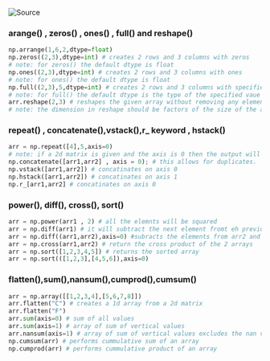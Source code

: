 ![Source](https://youtu.be/DZiJGALRfJQ?list=PLc20sA5NNOvozFyzAoKqc-_qLluA-IeYd)

### arange() , zeros() , ones() , full() and reshape()
```python
np.arrange(1,6,2,dtype=float)
np.zeros((2,3),dtype=int) # creates 2 rows and 3 columns with zeros
# note: for zeros() the default dtype is float
np.ones((2,3),dtype=int) # creates 2 rows and 3 columns with ones
# note: for ones() the default dtype is float
np.full((2,3),5,dtype=int) # creates 2 rows and 3 columns with specified value
# note: for full() the default dtype is the type of the specified vaue
arr.reshape(2,3) # reshapes the given array without removing any elements
# note: the dimension in reshape should be factors of the size of the array.
```

### repeat() , concatenate(),vstack(),r_ keyword , hstack()
```python
arr = np.repeat([4],5,axis=0)
# note: if a 2d matrix is given and the axis is 0 then the output will be a vertical array else horizontal
np.concatenate([arr1,arr2] , axis = 0); # this allows for duplicates.
np.vstack([arr1,arr2]) # concatinates on axis 0
np.hstack([arr1,arr2]) # concatinates on axis 1
np.r_[arr1,arr2] # concatinates on axis 0
```

### power(), diff(), cross(), sort()
```python
arr = np.power(arr1 , 2) # all the elemnts will be squared
arr = np.diff(arr1) # it will subtract the next element fromt eh previous element and store the result in the previous element's index
arr = np.diff((arr1,arr2),axis=0) #subracts the elements from arr2 and arr1.
arr = np.cross(arr1,arr2) # return the cross product of the 2 arrays
arr = np.sort([1,2,3,4,5]) # returns the sorted array
arr = np.sort(([1,2,3],[4,5,6]),axis=0)
```

### flatten(),sum(),nansum(),cumprod(),cumsum()
```python
arr = np.array([[1,2,3,4],[5,6,7,8]])
arr.flatten("C") # creates a 1d array from a 2d matrix
arr.flatten("F")
arr.sum(axis=0) # sum of all values
arr.sum(axis=1) # array of sum of vertical values
arr.nansum(axis=1) # array of sum of vertical values excludes the nan values
np.cumsum(arr) # performs cummulative sum of an array
np.cumprod(arr) # performs cummulative product of an array
```